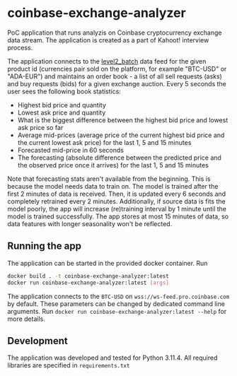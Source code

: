 # coinbase-exchange-analyzer

PoC application that runs analyzis on Coinbase cryptocurrency exchange data stream. The application is created as a part
of Kahoot! interview process.

The application connects to
the [level2_batch](https://docs.cloud.coinbase.com/exchange/docs/websocket-channels#level2-batch-channel) data feed for
the given product id (currencies pair sold on the platform, for example "BTC-USD" or "ADA-EUR") and
maintains an order book - a list of all sell requests (asks) and buy requests (bids) for a given exchange auction.
Every 5 seconds the user sees the following book statistics:

* Highest bid price and quantity
* Lowest ask price and quantity
* What is the biggest difference between the highest bid price and lowest ask price so far
* Average mid-prices (average price of the current highest bid price and the current lowest ask price) for the last 1, 5
  and 15 minutes
* Forecasted mid-price in 60 seconds
* The forecasting (absolute difference between the predicted price and the observed price once it arrives) for the last
  1, 5 and 15 minutes

Note that forecasting stats aren't available from the beginning. This is because the model needs data to train on.
The model is trained after the first 2 minutes of data is received. Then, it is updated every 6 seconds and completely
retrained every 2 minutes. Additionally, if source data is fits the model poorly, the app will increase (re)training
interval by 1 minute until the model is trained successfully. The app stores at most 15 minutes of data, so data
features with longer seasonality won't be reflected.

## Running the app

The application can be started in the provided docker container. Run

```bash
docker build . -t coinbase-exchange-analyzer:latest
docker run coinbase-exchange-analyzer:latest [args]
```

The application connects to the `BTC-USD` on `wss://ws-feed.pro.coinbase.com` by default. These parameters can be
changed by dedicated command line arguments. Run `docker run coinbase-exchange-analyzer:latest --help` for more details.

## Development

The application was developed and tested for Python 3.11.4. All required libraries are specified in `requirements.txt`

